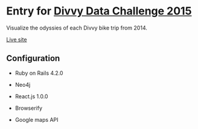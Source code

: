 # Entry for [Divvy Data Challenge 2015](https://www.divvybikes.com/datachallenge)

Visualize the odyssies of each Divvy bike trip from 2014.

[Live site](http://divvy-odyssey.herokuapp.com/)

## Configuration

+ Ruby on Rails 4.2.0

+ Neo4j

+ React.js 1.0.0

+ Browserify

+ Google maps API